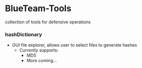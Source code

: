 # BlueTeam-Tools
collection of tools for defensive operations

### hashDictionary
* GUI file explorer, allows user to select files to generate hashes
  * Currently supports:
    * MD5
    * More coming...
